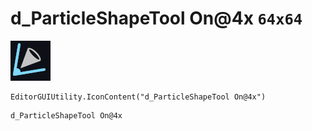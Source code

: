 # d_ParticleShapeTool On@4x `64x64`
<img src="/img/d_ParticleShapeTool%20On@4x.png" width=64 height=64>

``` CSharp
EditorGUIUtility.IconContent("d_ParticleShapeTool On@4x")
```
```
d_ParticleShapeTool On@4x
```

